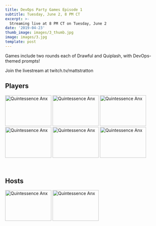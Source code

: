 ```yaml
---
title: DevOps Party Games Episode 1
subtitle: Tuesday, June 2, 8 PM CT
excerpt: >-
  Streaming live at 8 PM CT on Tuesday, June 2
date: '2019-04-23'
thumb_image: images/3_thumb.jpg
image: images/3.jpg
template: post
---
```

Games include two rounds each of Drawful and Quiplash, with DevOps-themed prompts!

Join the livestream at twitch.tv/mattstratton

## Players
<a href = "https://twitter.com/quintessenceanx" class = "player-episode-page"><img src = "/images/players/quinn.png" alt="Quintessence Anx" width="150" height="100" class = "player-episode-page"></a>
<a href = "https://twitter.com/quintessenceanx" class = "player-episode-page"><img src = "/images/players/quinn.png" alt="Quintessence Anx" width="150" height="100" class = "player-episode-page"></a>
<a href = "https://twitter.com/quintessenceanx" class = "player-episode-page"><img src = "/images/players/quinn.png" alt="Quintessence Anx" width="150" height="100" class = "player-episode-page"></a>
<a href = "https://twitter.com/quintessenceanx" class = "player-episode-page"><img src = "/images/players/quinn.png" alt="Quintessence Anx" width="150" height="100" class = "player-episode-page"></a>
<a href = "https://twitter.com/quintessenceanx" class = "player-episode-page"><img src = "/images/players/quinn.png" alt="Quintessence Anx" width="150" height="100" class = "player-episode-page"></a>
<a href = "https://twitter.com/quintessenceanx" class = "player-episode-page"><img src = "/images/players/quinn.png" alt="Quintessence Anx" width="150" height="100" class = "player-episode-page"></a>

<br clear = "all">

## Hosts
<a href = "https://twitter.com/quintessenceanx" class = "player-episode-page"><img src = "/images/players/quinn.png" alt="Quintessence Anx" width="150" height="100" class = "player-episode-page"></a>
<a href = "https://twitter.com/quintessenceanx" class = "player-episode-page"><img src = "/images/players/quinn.png" alt="Quintessence Anx" width="150" height="100" class = "player-episode-page"></a>
